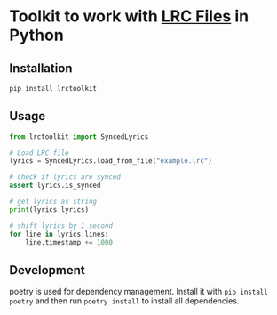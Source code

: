 # Toolkit to work with [LRC Files](https://en.wikipedia.org/wiki/LRC_(file_format)) in Python

## Installation

```bash
pip install lrctoolkit
```

## Usage

```python
from lrctoolkit import SyncedLyrics

# Load LRC file
lyrics = SyncedLyrics.load_from_file("example.lrc")

# check if lyrics are synced
assert lyrics.is_synced

# get lyrics as string
print(lyrics.lyrics)

# shift lyrics by 1 second
for line in lyrics.lines:
    line.timestamp += 1000

```

## Development

poetry is used for dependency management. Install it with `pip install poetry` and then run `poetry install` to install all dependencies.


